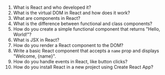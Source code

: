 1. What is React and who developed it?
2. What is the virtual DOM in React and how does it work?
3. What are components in React?
4. What is the difference between functional and class components?
5. How do you create a simple functional component that returns "Hello, World!"?
6. What is JSX in React?
7. How do you render a React component to the DOM?
8. Write a basic React component that accepts a `name` prop and displays "Welcome, {name}".
9. How do you handle events in React, like button clicks?
10. How do you install React in a new project using Create React App?
